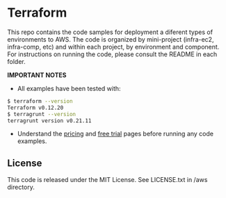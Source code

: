 # Terraform

This repo contains the code samples for deployment a diferent types of environments to AWS. 
The code is organized by mini-project (infra-ec2, infra-comp, etc) and within each project, by environment and component. 
For instructions on running the code, please consult the README in each folder.

**IMPORTANT NOTES**

* All examples have been tested with: 
```bash
$ terraform --version
Terraform v0.12.20
$ terragrunt --version
terragrunt version v0.21.11
```
* Understand the [pricing](https://aws.amazon.com/pricing/)
  and [free trial](https://aws.amazon.com/free/?all-free-tier.sort-by=item.additionalFields.SortRank&all-free-tier.sort-order=asc) pages before running any code examples.

## License

This code is released under the MIT License. See LICENSE.txt in /aws directory.
